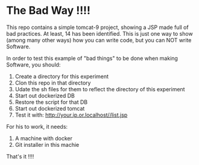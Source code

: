 # The Bad Way !!!!

This repo contains a simple tomcat-9 project, showing a JSP made full of bad practices. At least, 14 has been identified. This is just one way to show (among many other ways) how you can write code, but you can NOT write Software.

In order to test this example of "bad things" to be done when making Software, you should:

1. Create a directory for this experiment
2. Clon this repo in that directory
3. Udate the sh files for them to reflect the directory of this experiment
4. Start out dockerized DB
5. Restore the script for that DB
6. Start out dockerized tomcat
7. Test it with: http://your.ip.or.localhost//list.jsp

For his to work, it needs:
1. A machine with docker
2. Git installer in this machie

That's it !!!!
